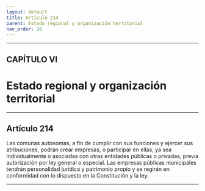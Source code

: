 ```yaml
---
layout: default
title: Artículo 214
parent: Estado regional y organización territorial
nav_order: 28
---
```


---

## CAPÍTULO VI
# Estado regional y organización territorial

---

## Artículo 214

Las comunas autónomas, a fin de cumplir con sus funciones y ejercer sus atribuciones, podrán crear empresas, o participar en ellas, ya sea individualmente o asociadas con otras entidades públicas o privadas, previa autorización por ley general o especial. Las empresas públicas municipales tendrán personalidad jurídica y patrimonio propio y se regirán en conformidad con lo dispuesto en la Constitución y la ley.

---
